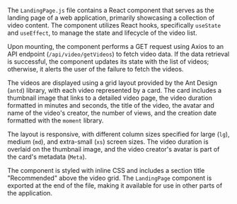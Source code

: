 The `LandingPage.js` file contains a React component that serves as the landing page of a web application, primarily showcasing a collection of video content. The component utilizes React hooks, specifically `useState` and `useEffect`, to manage the state and lifecycle of the video list.

Upon mounting, the component performs a GET request using Axios to an API endpoint (`/api/video/getVideos`) to fetch video data. If the data retrieval is successful, the component updates its state with the list of videos; otherwise, it alerts the user of the failure to fetch the videos.

The videos are displayed using a grid layout provided by the Ant Design (`antd`) library, with each video represented by a card. The card includes a thumbnail image that links to a detailed video page, the video duration formatted in minutes and seconds, the title of the video, the avatar and name of the video's creator, the number of views, and the creation date formatted with the `moment` library.

The layout is responsive, with different column sizes specified for large (`lg`), medium (`md`), and extra-small (`xs`) screen sizes. The video duration is overlaid on the thumbnail image, and the video creator's avatar is part of the card's metadata (`Meta`).

The component is styled with inline CSS and includes a section title "Recommended" above the video grid. The `LandingPage` component is exported at the end of the file, making it available for use in other parts of the application.